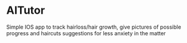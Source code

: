 # AITutor
Simple IOS app to track hairloss/hair growth,  give pictures of possible progress and haircuts suggestions for less anxiety in the matter
